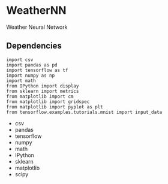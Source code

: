 # WeatherNN
Weather Neural Network


## Dependencies
    import csv
	import pandas as pd
	import tensorflow as tf
	import numpy as np
	import math
	from IPython import display
	from sklearn import metrics
	from matplotlib import cm
	from matplotlib import gridspec
	from matplotlib import pyplot as plt
	from tensorflow.examples.tutorials.mnist import input_data

* csv
* pandas
* tensorflow
* numpy
* math
* IPython
* sklearn
* matplotlib
* scipy
